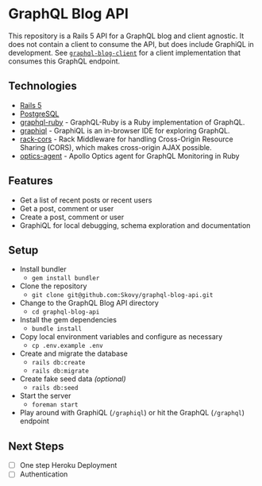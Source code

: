 # GraphQL Blog API

This repository is a Rails 5 API for a GraphQL blog and client agnostic. It does
not contain a client to consume the API, but does include GraphiQL in development.
See [`graphql-blog-client`](https://github.com/Skovy/graphql-blog-client) for a client
implementation that consumes this GraphQL endpoint.

## Technologies

- [Rails 5](http://rubyonrails.org/)
- [PostgreSQL](https://www.postgresql.org/)
- [graphql-ruby](https://github.com/rmosolgo/graphql-ruby) - GraphQL-Ruby is a Ruby implementation of GraphQL.
- [graphiql](https://github.com/graphql/graphiql) - GraphiQL is an in-browser IDE for exploring GraphQL.
- [rack-cors](https://github.com/cyu/rack-cors) - Rack Middleware for handling Cross-Origin Resource Sharing (CORS), which makes cross-origin AJAX possible.
- [optics-agent](https://github.com/apollographql/optics-agent-ruby) - Apollo Optics agent for GraphQL Monitoring in Ruby

## Features

- Get a list of recent posts or recent users
- Get a post, comment or user
- Create a post, comment or user
- GraphiQL for local debugging, schema exploration and documentation

## Setup

- Install bundler
  - `gem install bundler`
- Clone the repository
  - `git clone git@github.com:Skovy/graphql-blog-api.git`
- Change to the GraphQL Blog API directory
  - `cd graphql-blog-api`
- Install the gem dependencies
  - `bundle install`
- Copy local environment variables and configure as necessary
  - `cp .env.example .env`
- Create and migrate the database
  - `rails db:create`
  - `rails db:migrate`
- Create fake seed data *(optional)*
  - `rails db:seed`
- Start the server
  - `foreman start`
- Play around with GraphiQL (`/graphiql`) or hit the GraphQL (`/graphql`) endpoint

## Next Steps

- [ ] One step Heroku Deployment
- [ ] Authentication
